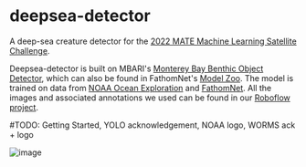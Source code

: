 # deepsea-detector
A deep-sea creature detector for the [2022 MATE Machine Learning Satellite Challenge](https://files.materovcompetition.org/2022/OER-2022%20ML%20_%20Computer%20Coding%20Challenge_FINAL.3.pdf).

Deepsea-detector is built on MBARI's [Monterey Bay Benthic Object Detector](https://zenodo.org/record/5539915), which can also be found in FathomNet's [Model Zoo](https://github.com/fathomnet/models). The model is trained on data from [NOAA Ocean Exploration](https://oceanexplorer.noaa.gov/) and [FathomNet](http://fathomnet.org/fathomnet/#/). All the images and associated annotations we used can be found in our [Roboflow project](https://universe.roboflow.com/uwrov-2022-ml-challenge/deepsea-detect--mate-2022-ml-challenge).

#TODO: Getting Started, YOLO acknowledgement, NOAA logo, WORMS ack + logo





![image](https://user-images.githubusercontent.com/62577438/172084255-e45a6165-c319-47b0-8da9-35f3f0c4e295.png)

